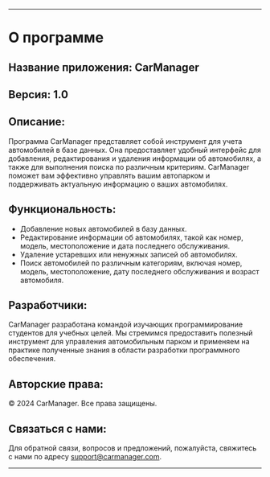 
---

# О программе

## Название приложения: CarManager

## Версия: 1.0

## Описание:

Программа CarManager представляет собой инструмент для учета автомобилей в базе данных. Она предоставляет удобный интерфейс для добавления, редактирования и удаления информации об автомобилях, а также для выполнения поиска по различным критериям. CarManager поможет вам эффективно управлять вашим автопарком и поддерживать актуальную информацию о ваших автомобилях.

## Функциональность:

- Добавление новых автомобилей в базу данных.
- Редактирование информации об автомобилях, такой как номер, модель, местоположение и дата последнего обслуживания.
- Удаление устаревших или ненужных записей об автомобилях.
- Поиск автомобилей по различным категориям, включая номер, модель, местоположение, дату последнего обслуживания и возраст автомобиля.

## Разработчики:

CarManager разработана командой изучающих программирование студентов для учебных целей. Мы стремимся предоставить полезный инструмент для управления автомобильным парком и применяем на практике полученные знания в области разработки программного обеспечения.

## Авторские права:

© 2024 CarManager. Все права защищены.

## Связаться с нами:

Для обратной связи, вопросов и предложений, пожалуйста, свяжитесь с нами по адресу support@carmanager.com.

---
